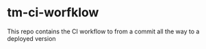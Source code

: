 # tm-ci-worfklow
This repo contains the CI workflow to from a commit all the way to a deployed version
